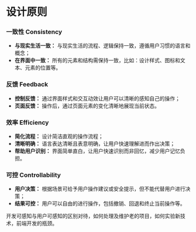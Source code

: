 # 设计原则

### 一致性 Consistency

* **与现实生活一致：**
  与现实生活的流程、逻辑保持一致，遵循用户习惯的语言和概念；
* **在界面中一致：**
  所有的元素和结构需保持一致，比如：设计样式、图标和文本、元素的位置等。

### 反馈 Feedback

* **控制反馈：**
  通过界面样式和交互动效让用户可以清晰的感知自己的操作；
* **页面反馈：**
  操作后，通过页面元素的变化清晰地展现当前状态。

### 效率 Efficiency

* **简化流程：**
  设计简洁直观的操作流程；
* **清晰明确：**
  语言表达清晰且表意明确，让用户快速理解进而作出决策；
* **帮助用户识别：**
  界面简单直白，让用户快速识别而非回忆，减少用户记忆负担。

### 可控 Controllability

* **用户决策：**
  根据场景可给予用户操作建议或安全提示，但不能代替用户进行决策；
* **结果可控：**
  用户可以自由的进行操作，包括撤销、回退和终止当前操作等。

开发可感知与用户可感知的区别对待，如何处理及维护老的项目，如何实验新技术，前端开发的瓶颈。

